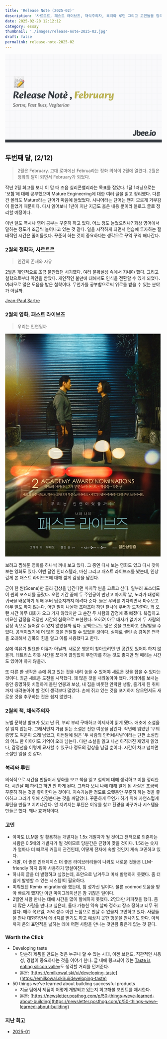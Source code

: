 ```yaml
---
title: 'Release Note (2025-02)'
description: '사르트르, 패스트 라이브즈, 채식주의자, 복리와 루틴 그리고 고민들을 정리했다. Developing taste과 Posthog 팀의 아티클 2개의 글을 소개한다.'
date: 2025-02-28 12:12:12
category: essay
thumbnail: './images/release-note-2025-02.jpg'
draft: false
permalink: release-note-2025-02
---
```


![](./images/release-note-2025-02.jpg)

## 두번째 달, (2/12)

> 2월은 February. 고대 로마에선 Februa라는 정화 의식이 2월에 열렸다. 2월은 정화의 달이 되면서 February가 되었다.

작년 2월 회고를 보니 이 맘 때 즈음 실리콘밸리라는 목표를 잡았다. 1달 1러닝으로는 '보험'에 대해 공부했으며 Mature Engineering에 대한 여러 글을 읽고 정리했다. 다른 건 몰라도 Mature라는 단어가 마음에 들었었다. 시니어라는 단어는 왠지 모르게 거부감이 들었기 때문이다. 다시 읽어보니 1년이 지난 지금도 옳은 내용 뿐이라 블로그 글로 정리할 예정이다.

이번 달도 역시나 영어 공부는 꾸준히 하고 있다. 어느 정도 늘었으려나? 화상 영어에서 말하는 정도가 조금씩 늘어나고 있는 것 같다. 일을 시작하게 되면서 연습에 투자하는 절대적인 시간은 줄어들었다. 꾸준히 하는 것이 중요하다는 생각으로 꾸역 꾸역 해나간다.

### 2월의 철학자, 사르트르

> 인간의 존재와 자유

2월은 개인적으로 조금 불안했던 시기였다. 여러 불확실성 속에서 지내야 했다. 그리고 철학으로부터 위안을 받았다. 개인적인 불만에 대해서도 인식을 전환할 수 있게 되었다. 여러모로 많은 도움을 받은 철학이다. 무언가를 공부함으로써 위로를 받을 수 있는 분야가 아닐까.

[Jean-Paul Sartre](https://jbee.io/articles/philosophy/Jean-Paul%20Sartre)

### 2월의 영화, 패스트 라이브즈

> 우리는 인연일까

![](./images/past_lives_poster.jpg)

보려고 찜해둔 영화를 하나씩 꺼내 보고 있다. 그 중엔 다시 보는 영화도 있고 다시 찾아보는 영화도 있다. 이번 달엔 인터스텔라, 마션 그리고 패스트 라이브즈를 봤는데, 인상깊게 본 패스트 라이브즈에 대해 짧게 감상을 남긴다.

굳이 한 씬(Scene)만 골라 감상을 남긴다면 마지막 씬을 고르고 싶다. 일부러 포스터도 이 씬의 포스터를 골랐다. 오랜 기간 끝에 두 주인공이 만났고 마지막 날, 노라가 태성의 귀국을 배웅하기 위해 우버 탑승지까지 데려다 준다. 둘은 우버를 기다리면서 마주보고 아무 말도 하지 않는다. 어떤 말이 나올까 조마조마 하던 찰나에 우버가 도착한다. 꽤 오랜 시간 아무 대화가 오고 가지 않았지만 그 순간 두 사람의 감정에 푹 빠졌다. 복잡하고 미묘한 감정을 적당한 시간의 침묵으로 표현했다. 오히려 아무 대사가 없기에 두 사람의 감정 속으로 들어갈 수 있지 않았을까 싶다. 공백으로도 많은 것을 표현하고 전달받을 수 있다. 공백이었기에 더 많은 것을 전달할 수 있었을 것이다. 실제로 셀린 송 감독은 연극을 오래해서 침묵의 힘을 알고 이를 사용했다고 한다.

삶에 여유가 필요한 이유가 아닐까. 새로운 행운이 찾아오려면 빈 공간도 있어야 하지 않을까. 테트리스 하듯 시간을 쪼개어 끊임없이 무언가를 하는 것도 좋지만 멍 때리는 시간도 있어야 하지 않을까.

또 다른 한 생각은 손에 쥐고 있는 것을 내려 놓을 수 있어야 새로운 것을 잡을 수 있다는 것이다. 최근 새로운 도전을 시작했다. 꽤 많은 것을 내려놓아야 했다. 커리어를 보내는 동안 증명하듯 치열하게 올린 연봉과 보상, 내 집을 비롯한 안락한 생활, 즐기게 된 취미까지 내려놓아야 할 것이 생각보다 많았다. 손에 쥐고 있는 것을 포기하지 않으면서도 새로운 것을 추구하는 것은 쉽지 않았다.

### 2월의 책, 채식주의자

노벨 문학상 발표가 있고 난 뒤, 부랴 부랴 구매하고 이제서야 읽게 됐다. 애초에 소설을 잘 읽지 않는다. 그래서인지 가끔 읽는 소설은 진한 여운을 남긴다. 작년에 읽었던 '구의 증명'도 여운이 오래 남았고, 이번달에 읽은 '두 사람의 인터네셔널'이라는 단편 소설집의 어느 한 이야기도 기억이 오래 남는다. 다만 소설을 읽고 나선 아직까진 재밌게 읽었다, 감정선을 이렇게 묘사할 수 있구나 정도의 감상을 남길 뿐이다. 시간이 차고 넘치면 소설만 읽을 것 같다.

### 복리와 루틴

의식적으로 시간을 만들어서 영화를 보고 책을 읽고 철학에 대해 생각하고 이를 정리한다. 시간날 때 하려고 하면 안 하게 된다. 그러다 보니 나에 대해 알게 된 사실은 조금씩 꾸준히 하는 것을 좋아한다는 것이다. 지속가능한 정도로 오랫동안 꾸준히 하는 것을 좋아하고 그러기 위해 신경쓴다는 것을 깨달았다. 꾸준하게 무언가 하기 위해 자연스럽게 루틴을 만들고 지켜나간다. 안 지켜지는 루틴은 이유를 찾고 환경을 바꾸거나 시스템을 만들곤 했다. 꽤나 효과적이다.

### 고민

- 아마도 LLM을 잘 활용하는 개발자는 1.5x 개발자가 될 것이고 전적으로 의존하는 사람은 0.5배의 개발자가 될 것이므로 당분간은 균형이 맞을 것이다. 1.5라는 숫자가 얼마나 더 빠르게 커질지 관건인데, 어떻게 전자에 속할 것인지 계속 고민하고 있다.
- 개발, 더 좋은 인터페이스 더 좋은 라이브러리들이 나와도 새로운 것들은 LLM-friendly 하지 않아 사용하기 망설여진다.
- 하나의 글을 더 발행하고 싶었는데, 초안으로 남겨두고 미처 발행하지 못했다. 좀 더 쉽게 발행할 수 있는 시스템!이 필요하다.
- 미뤄뒀던 Remix migration을 했는데, 참 성가신 일이다. 물론 codmod 도움을 받아 빠르게 했지만 이런 마이그레이션은 참 귀찮은 일이다.
- 2월엔 사람 만나는 데에 시간을 많이 할애하지 못했다. 2명과만 커피챗을 했다. 좀 더 많은 사람을 만나고 싶은데, 둘다 가능한 약속 날짜 정하고 장소 정하고 너무 귀찮다. 매주 목요일, 저녁 성수 이런 느낌으로 만날 수 없을지 고민하고 있다. 사람들을 만나 대화하면서 에너지를 받기도 하고 예상치 못한 행운을 만나기도 한다. 아직까지 운의 표면적을 넓히는 데에 어떤 사람을 만나는 것만큼 좋은게 없는 것 같다.

### Worth the Click

- Developing taste
  - 단순히 제품을 만드는 것은 누구나 할 수 있는 시대, 이젠 브랜드, 직관적인 사용성, 경험이 중요하다는 것을 이야기 한다. 글 내에 링크되어 있는 [Taste is eating silicon valley](https://www.workingtheorys.com/p/taste-is-eating-silicon-valley)도 생각할 거리를 던져준다.
  - 본문: [https://emilkowal.ski/ui/developing-taste](https://emilkowal.ski/ui/developing-taste)
- 50 things we’ve learned about building successful products
  - 지금 팀에서 제품이 어떻게 개발되고 있는지 회고해볼 포인트를 제시한다.
  - 본문: [https://newsletter.posthog.com/p/50-things-weve-learned-about-building](https://newsletter.posthog.com/p/50-things-weve-learned-about-building)

### 지난 회고
- [2025-01](/articles/essay/release-note-2025-01)

